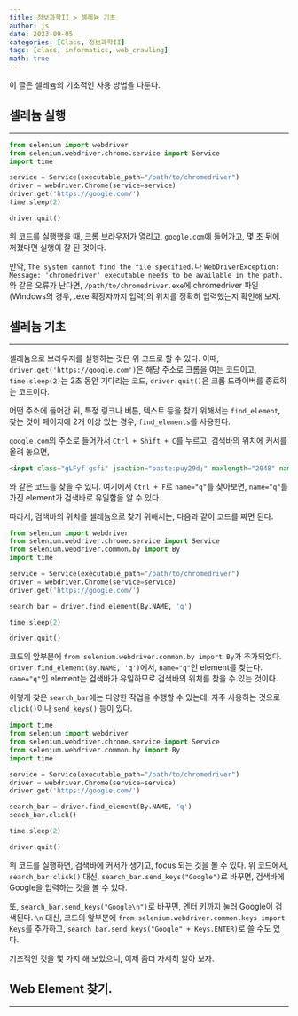```yaml
---
title: 정보과학II > 셀레늄 기초
author: js
date: 2023-09-05
categories: [Class, 정보과학II]
tags: [class, informatics, web_crawling]
math: true
---
```


이 글은 셀레늄의 기초적인 사용 방법을 다룬다.

## 셀레늄 실행
---
```python
from selenium import webdriver
from selenium.webdriver.chrome.service import Service
import time

service = Service(executable_path="/path/to/chromedriver")
driver = webdriver.Chrome(service=service)
driver.get('https://google.com/')
time.sleep(2)

driver.quit()
```

위 코드를 실행했을 때, 크롬 브라우저가 열리고, `google.com`에 들어가고, 몇 초 뒤에 꺼졌다면 실행이 잘 된 것이다.

만약, `The system cannot find the file specified.`나 `WebDriverException: Message: 'chromedriver' executable needs to be available in the path.`와 같은 오류가 난다면, `/path/to/chromedriver.exe`에 chromedriver 파일(Windows의 경우, .exe 확장자까지 입력)의 위치를 정확히 입력했는지 확인해 보자.

## 셀레늄 기초
---
셀레늄으로 브라우저를 실행하는 것은 위 코드로 할 수 있다. 이때, `driver.get('https://google.com')`은 해당 주소로 크롬을 여는 코드이고, `time.sleep(2)`는 2초 동안 기다리는 코드, `driver.quit()`은 크롬 드라이버를 종료하는 코드이다.

어떤 주소에 들어간 뒤, 특정 링크나 버튼, 텍스트 등을 찾기 위해서는 `find_element`, 찾는 것이 페이지에 2개 이상 있는 경우, `find_elements`를 사용한다.

`google.com`의 주소로 들어가서 `Ctrl + Shift + C`를 누르고, 검색바의 위치에 커서를 올려 놓으면,

```html
<input class="gLFyf gsfi" jsaction="paste:puy29d;" maxlength="2048" name="q" type="text" aria-autocomplete="both" aria-haspopup="false" autocapitalize="off" autocomplete="off" autocorrect="off" autofocus="" role="combobox" spellcheck="false" title="Search" value="" aria-label="Search">
```
와 같은 코드를 찾을 수 있다. 여기에서 `Ctrl + F`로 `name="q"`를 찾아보면, `name="q"`를 가진 element가 검색바로 유일함을 알 수 있다.

따라서, 검색바의 위치를 셀레늄으로 찾기 위해서는, 다음과 같이 코드를 짜면 된다.

```python
from selenium import webdriver
from selenium.webdriver.chrome.service import Service
from selenium.webdriver.common.by import By
import time

service = Service(executable_path="/path/to/chromedriver")
driver = webdriver.Chrome(service=service)
driver.get('https://google.com/')

search_bar = driver.find_element(By.NAME, 'q')

time.sleep(2)

driver.quit()
```

코드의 앞부분에 `from selenium.webdriver.common.by import By`가 추가되었다. `driver.find_element(By.NAME, 'q')`에서, `name="q"`인 element를 찾는다. `name="q"`인 element는 검색바가 유일하므로 검색바의 위치를 찾을 수 있는 것이다.

이렇게 찾은 `search_bar`에는 다양한 작업을 수행할 수 있는데, 자주 사용하는 것으로 `click()`이나 `send_keys()` 등이 있다.

```python
import time
from selenium import webdriver
from selenium.webdriver.chrome.service import Service
from selenium.webdriver.common.by import By
import time

service = Service(executable_path="/path/to/chromedriver")
driver = webdriver.Chrome(service=service)
driver.get('https://google.com/')

search_bar = driver.find_element(By.NAME, 'q')
seach_bar.click()

time.sleep(2)

driver.quit()
```
위 코드를 실행하면, 검색바에 커서가 생기고, focus 되는 것을 볼 수 있다. 위 코드에서, `search_bar.click()` 대신, `search_bar.send_keys("Google")`로 바꾸면, 검색바에 Google을 입력하는 것을 볼 수 있다.

또, `search_bar.send_keys("Google\n")`로 바꾸면, 엔터 키까지 눌러 Google이 검색된다. `\n` 대신, 코드의 앞부분에 `from selenium.webdriver.common.keys import Keys`를 추가하고, `search_bar.send_keys("Google" + Keys.ENTER)`로 쓸 수도 있다.

기초적인 것을 몇 가지 해 보았으니, 이제 좀더 자세히 알아 보자.

## Web Element 찾기.
---
